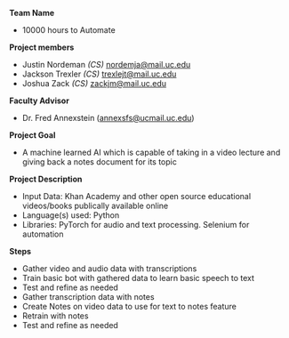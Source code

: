 **Team Name** 
- 10000 hours to Automate

**Project members**
- Justin Nordeman _(CS)_ nordemja@mail.uc.edu
- Jackson Trexler _(CS)_ trexlejt@mail.uc.edu
- Joshua Zack     _(CS)_ zackjm@mail.uc.edu

**Faculty Advisor**
- Dr. Fred Annexstein (annexsfs@ucmail.uc.edu)

**Project Goal** 
- A machine learned AI which is capable of taking in a video  lecture and giving back a notes document for its topic

**Project Description**
- Input Data: Khan Academy and other open source educational videos/books publically available online
- Language(s) used: Python
- Libraries: PyTorch for audio and text processing. Selenium for automation


**Steps**
- Gather video and audio data with transcriptions
- Train basic bot with gathered data to learn basic speech to text
- Test and refine as needed
- Gather transcription data with notes
- Create Notes on video data to use for text to notes feature
- Retrain with notes
- Test and refine as needed
